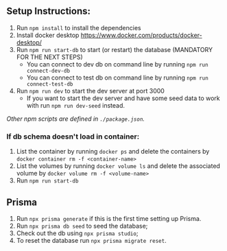 ## Setup Instructions:

1. Run `npm install` to install the dependencies
2. Install docker desktop https://www.docker.com/products/docker-desktop/
3. Run `npm run start-db` to start (or restart) the database (MANDATORY FOR THE NEXT STEPS)
    - You can connect to dev db on command line  by running `npm run connect-dev-db`
    - You can connect to test db on command line by running `npm run connect-test-db`
4. Run `npm run dev` to start the dev server at port 3000
    - If you want to start the dev server and have some seed data to work with run `npm run dev-seed` instead.

_Other npm scripts are defined in `./package.json`._

### If db schema doesn't load in container:

1. List the container by running `docker ps` and delete the containers by `docker container rm -f <container-name>`
2. List the volumes by running `docker volume ls` and delete the associated volume by `docker volume rm -f <volume-name>`
3. Run `npm run start-db`

## Prisma 
1. Run `npx prisma generate` if this is the first time setting up Prisma.
2. Run `npx prisma db seed` to seed the database;
2. Check out the db using `npx prisma studio`;
3. To reset the database run `npx prisma migrate reset`.